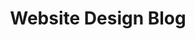 ---
title:       Website Design Blog
description: Website Design Blog
permalink:   /
layout:      default
sections:    [banner, featured, about-me, faq, sliders, all-posts]
---